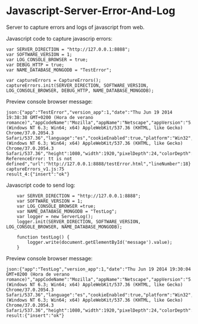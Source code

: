 Javascript-Server-Error-And-Log
===============================

Server to capture errors and logs of javascript from web.

Javascript code to capture javascrip errors:

    var SERVER_DIRECTION = "http://127.0.0.1:8888";
    var SOFTWARE_VERSION = 1;
    var LOG_CONSOLE_BROWSER = true;
    var DEBUG_HTTP = true;
    var NAME_DATABASE_MONGODB = "TestError";
    
    var captureErrors = CaptureErrors();
    captureErrors.init(SERVER_DIRECTION, SOFTWARE_VERSION, LOG_CONSOLE_BROWSER, DEBUG_HTTP, NAME_DATABASE_MONGODB);
        
Preview console browser message:

    json:{"app":"TestError","version_app":1,"date":"Thu Jun 19 2014 19:38:38 GMT+0200 (Hora de verano romance)","appCodeName":"Mozilla","appName":"Netscape","appVersion":"5.0 (Windows NT 6.3; Win64; x64) AppleWebKit/537.36 (KHTML, like Gecko) Chrome/37.0.2054.3 Safari/537.36","language":"es","cookieEnabled":true,"platform":"Win32","product":"Gecko","userAgent":"Mozilla/5.0 (Windows NT 6.3; Win64; x64) AppleWebKit/537.36 (KHTML, like Gecko) Chrome/37.0.2054.3 Safari/537.36","height":1080,"width":1920,"pixelDepth":24,"colorDepth":24,"type":"error","message":"Uncaught ReferenceError: tt is not defined","url":"http://127.0.0.1:8888/testError.html","lineNumber":18} captureErrors_v1.js:75
    result_4:{"insert":"ok"}
            
            
Javascript code to send log:

        var SERVER_DIRECTION = "http://127.0.0.1:8888";
        var SOFTWARE_VERSION = 1;
        var LOG_CONSOLE_BROWSER =true;
        var NAME_DATABASE_MONGODB = "TestLog";
        var logger = new ServerLog();
        logger.init(SERVER_DIRECTION, SOFTWARE_VERSION, LOG_CONSOLE_BROWSER, NAME_DATABASE_MONGODB);

        function testLog() {
            logger.write(document.getElementById('message').value);
        }
            


Preview console browser message:

    json:{"app":"TestLog","version_app":1,"date":"Thu Jun 19 2014 19:30:04 GMT+0200 (Hora de verano romance)","appCodeName":"Mozilla","appName":"Netscape","appVersion":"5.0 (Windows NT 6.3; Win64; x64) AppleWebKit/537.36 (KHTML, like Gecko) Chrome/37.0.2054.3 Safari/537.36","language":"es","cookieEnabled":true,"platform":"Win32","product":"Gecko","userAgent":"Mozilla/5.0 (Windows NT 6.3; Win64; x64) AppleWebKit/537.36 (KHTML, like Gecko) Chrome/37.0.2054.3 Safari/537.36","height":1080,"width":1920,"pixelDepth":24,"colorDepth":24,"type":"log","message":"test"}
    result:{"insert":"ok"}
